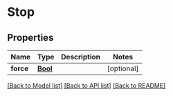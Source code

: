 # Stop

## Properties
Name | Type | Description | Notes
------------ | ------------- | ------------- | -------------
**force** | [**Bool**](Bool.md) |  | [optional] 

[[Back to Model list]](../README.md#documentation-for-models) [[Back to API list]](../README.md#documentation-for-api-endpoints) [[Back to README]](../README.md)



